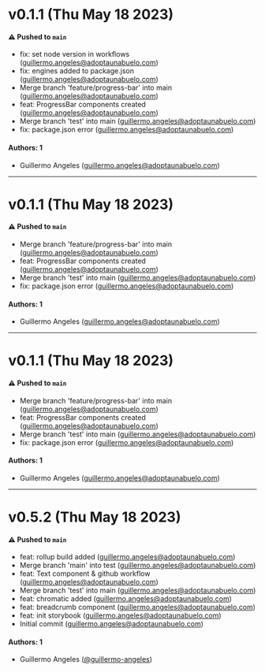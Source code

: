 # v0.1.1 (Thu May 18 2023)

#### ⚠️ Pushed to `main`

- fix: set node version in workflows (guillermo.angeles@adoptaunabuelo.com)
- fix: engines added to package.json (guillermo.angeles@adoptaunabuelo.com)
- Merge branch 'feature/progress-bar' into main (guillermo.angeles@adoptaunabuelo.com)
- feat: ProgressBar components created (guillermo.angeles@adoptaunabuelo.com)
- Merge branch 'test' into main (guillermo.angeles@adoptaunabuelo.com)
- fix: package.json error (guillermo.angeles@adoptaunabuelo.com)

#### Authors: 1

- Guillermo Angeles (guillermo.angeles@adoptaunabuelo.com)

---

# v0.1.1 (Thu May 18 2023)

#### ⚠️ Pushed to `main`

- Merge branch 'feature/progress-bar' into main (guillermo.angeles@adoptaunabuelo.com)
- feat: ProgressBar components created (guillermo.angeles@adoptaunabuelo.com)
- Merge branch 'test' into main (guillermo.angeles@adoptaunabuelo.com)
- fix: package.json error (guillermo.angeles@adoptaunabuelo.com)

#### Authors: 1

- Guillermo Angeles (guillermo.angeles@adoptaunabuelo.com)

---

# v0.1.1 (Thu May 18 2023)

#### ⚠️ Pushed to `main`

- Merge branch 'feature/progress-bar' into main (guillermo.angeles@adoptaunabuelo.com)
- feat: ProgressBar components created (guillermo.angeles@adoptaunabuelo.com)
- Merge branch 'test' into main (guillermo.angeles@adoptaunabuelo.com)
- fix: package.json error (guillermo.angeles@adoptaunabuelo.com)

#### Authors: 1

- Guillermo Angeles (guillermo.angeles@adoptaunabuelo.com)

---

# v0.5.2 (Thu May 18 2023)

#### ⚠️ Pushed to `main`

- feat: rollup build added (guillermo.angeles@adoptaunabuelo.com)
- Merge branch 'main' into test (guillermo.angeles@adoptaunabuelo.com)
- feat: Text component & github workflow (guillermo.angeles@adoptaunabuelo.com)
- Merge branch 'test' into main (guillermo.angeles@adoptaunabuelo.com)
- feat: chromatic added (guillermo.angeles@adoptaunabuelo.com)
- feat: breadcrumb component (guillermo.angeles@adoptaunabuelo.com)
- feat: init storybook (guillermo.angeles@adoptaunabuelo.com)
- Initial commit (guillermo.angeles@adoptaunabuelo.com)

#### Authors: 1

- Guillermo Angeles ([@guillermo-angeles](https://github.com/guillermo-angeles))
